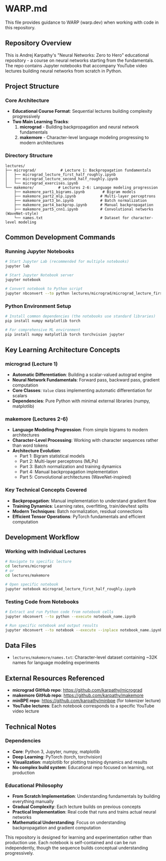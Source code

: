 # WARP.md

This file provides guidance to WARP (warp.dev) when working with code in this repository.

## Repository Overview

This is Andrej Karpathy's "Neural Networks: Zero to Hero" educational repository - a course on neural networks starting from the fundamentals. The repo contains Jupyter notebooks that accompany YouTube video lectures building neural networks from scratch in Python.

## Project Structure

### Core Architecture
- **Educational Course Format**: Sequential lectures building complexity progressively
- **Two Main Learning Tracks**:
  1. **micrograd** - Building backpropagation and neural network fundamentals
  2. **makemore** - Character-level language modeling progressing to modern architectures

### Directory Structure
```
lectures/
├── micrograd/           # Lecture 1: Backpropagation fundamentals
│   ├── micrograd_lecture_first_half_roughly.ipynb
│   ├── micrograd_lecture_second_half_roughly.ipynb
│   └── micrograd_exercises.ipynb
└── makemore/           # Lectures 2-6: Language modeling progression
    ├── makemore_part1_bigrams.ipynb        # Bigram models
    ├── makemore_part2_mlp.ipynb           # Multi-layer perceptrons
    ├── makemore_part3_bn.ipynb            # Batch normalization
    ├── makemore_part4_backprop.ipynb      # Manual backpropagation
    ├── makemore_part5_cnn1.ipynb          # Convolutional networks (WaveNet-style)
    └── names.txt                          # Dataset for character-level modeling
```

## Common Development Commands

### Running Jupyter Notebooks
```bash
# Start Jupyter Lab (recommended for multiple notebooks)
jupyter lab

# Start Jupyter Notebook server
jupyter notebook

# Convert notebook to Python script
jupyter nbconvert --to python lectures/micrograd/micrograd_lecture_first_half_roughly.ipynb
```

### Python Environment Setup
```bash
# Install common dependencies (the notebooks use standard libraries)
pip install numpy matplotlib torch

# For comprehensive ML environment
pip install numpy matplotlib torch torchvision jupyter
```

## Key Learning Architecture Concepts

### micrograd (Lecture 1)
- **Automatic Differentiation**: Building a scalar-valued autograd engine
- **Neural Network Fundamentals**: Forward pass, backward pass, gradient computation
- **Core Classes**: `Value` class implementing automatic differentiation for scalars
- **Dependencies**: Pure Python with minimal external libraries (numpy, matplotlib)

### makemore (Lectures 2-6)  
- **Language Modeling Progression**: From simple bigrams to modern architectures
- **Character-Level Processing**: Working with character sequences rather than word tokens
- **Architecture Evolution**:
  - Part 1: Bigram statistical models
  - Part 2: Multi-layer perceptrons (MLPs)
  - Part 3: Batch normalization and training dynamics
  - Part 4: Manual backpropagation implementation
  - Part 5: Convolutional architectures (WaveNet-inspired)

### Key Technical Concepts Covered
- **Backpropagation**: Manual implementation to understand gradient flow
- **Training Dynamics**: Learning rates, overfitting, train/dev/test splits
- **Modern Techniques**: Batch normalization, residual connections
- **Efficient Tensor Operations**: PyTorch fundamentals and efficient computation

## Development Workflow

### Working with Individual Lectures
```bash
# Navigate to specific lecture
cd lectures/micrograd
# or
cd lectures/makemore

# Open specific notebook
jupyter notebook micrograd_lecture_first_half_roughly.ipynb
```

### Testing Code from Notebooks
```bash
# Extract and run Python code from notebook cells
jupyter nbconvert --to python --execute notebook_name.ipynb

# Run specific notebook and output results
jupyter nbconvert --to notebook --execute --inplace notebook_name.ipynb
```

## Data Files
- `lectures/makemore/names.txt`: Character-level dataset containing ~32K names for language modeling experiments

## External Resources Referenced
- **micrograd GitHub repo**: https://github.com/karpathy/micrograd
- **makemore GitHub repo**: https://github.com/karpathy/makemore  
- **minBPE repo**: https://github.com/karpathy/minbpe (for tokenizer lecture)
- **YouTube lectures**: Each notebook corresponds to a specific YouTube video lecture

## Technical Notes

### Dependencies
- **Core**: Python 3, Jupyter, numpy, matplotlib
- **Deep Learning**: PyTorch (torch, torchvision)
- **Visualization**: matplotlib for plotting training dynamics and results
- **No complex build system**: Educational repo focused on learning, not production

### Educational Philosophy
- **From Scratch Implementation**: Understanding fundamentals by building everything manually
- **Gradual Complexity**: Each lecture builds on previous concepts
- **Practical Implementation**: Real code that runs and trains actual neural networks
- **Mathematical Understanding**: Focus on understanding backpropagation and gradient computation

This repository is designed for learning and experimentation rather than production use. Each notebook is self-contained and can be run independently, though the sequence builds conceptual understanding progressively.

